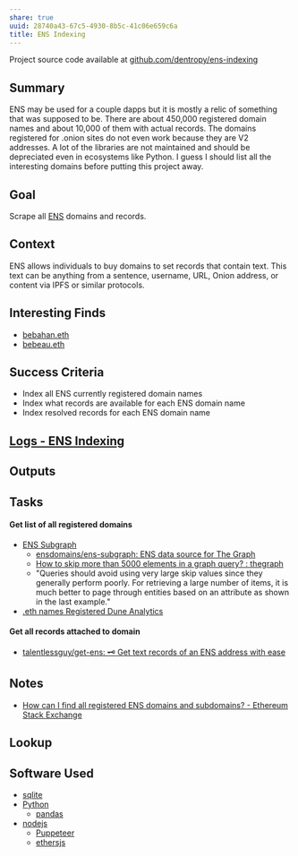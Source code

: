 ```yaml
---
share: true
uuid: 28740a43-67c5-4930-8b5c-41c06e659c6a
title: ENS Indexing
---
```

Project source code available at [github.com/dentropy/ens-indexing](https://github.com/dentropy/ens-indexing)

## Summary

ENS may be used for a couple dapps but it is mostly a relic of something that was supposed to be. There are about 450,000 registered domain names and about 10,000 of them with actual records. The domains registered for .onion sites do not even work because they are V2 addresses. A lot of the libraries are not maintained and should be depreciated even in ecosystems like Python. I guess I should list all the interesting domains before putting this project away.

## Goal
<!-- What are you trying to accomplish -->

Scrape all [ENS](/undefined) domains and records.

## Context
<!-- Background information -->

ENS allows individuals to buy domains to set records that contain text. This text can be anything from a sentence, username, URL, Onion address, or content via IPFS or similar protocols.

## Interesting Finds

* [bebahan.eth](https://app.ens.domains/name/bebahan.eth/details)
* [bebeau.eth](https://app.ens.domains/name/bebeau.eth/details)

## Success Criteria
<!-- milestones for this project -->

* Index all ENS currently registered domain names
* Index what records are available for each ENS domain name
* Index resolved records for each ENS domain name

## [Logs - ENS Indexing](/3bbb81b1-154a-494f-acdf-781ad8ff35cf)
<!-- For longer projects, keep a rough log of major events-->

## Outputs
<!-- any outputs that were generated from this project. eg. slides, videos, etc-->

<!-- Everything below this line is work needed to achieve the stated goal-->

## Tasks
<!-- use this space to track current tasks. alternatively, you can also link to your daily journal note -->

#### Get list of all registered domains

* [ENS Subgraph](https://thegraph.com/hosted-service/subgraph/ensdomains/ens)
  * [ensdomains/ens-subgraph: ENS data source for The Graph](https://github.com/ensdomains/ens-subgraph)
  * [How to skip more than 5000 elements in a graph query? : thegraph](https://old.reddit.com/r/thegraph/comments/nx97nk/how_to_skip_more_than_5000_elements_in_a_graph/)
  * "Queries should avoid using very large skip values since they generally perform poorly. For retrieving a large number of items, it is much better to page through entities based on an attribute as shown in the last example."
* [.eth names Registered Dune Analytics](https://dune.com/queries/7507/14878)

#### Get all records attached to domain

* [talentlessguy/get-ens: 🗝️ Get text records of an ENS address with ease](https://github.com/talentlessguy/get-ens)

## Notes
<!-- use this space for arbitrary notes -->

* [How can I find all registered ENS domains and subdomains? - Ethereum Stack Exchange](https://ethereum.stackexchange.com/questions/80454/how-can-i-find-all-registered-ens-domains-and-subdomains)

## Lookup
<!-- relevant prior work or resources -->

## Software Used

* [sqlite](/1a1ccc57-1ba3-4ba7-8db9-9eb945b88d85)
* [Python](/80428ac9-197a-4c70-9230-119cf9079782)
  * [pandas](/7326b865-6598-4839-bafa-4af8174b0b27)
* [nodejs](/94377dc4-14fb-44cd-9892-4cf3cff78726)
  * [Puppeteer](/123312b8-2afa-4828-aacc-50ba34f2f86e)
  * [ethersjs](/d833138c-b1fc-488b-81a1-195e6298178e)